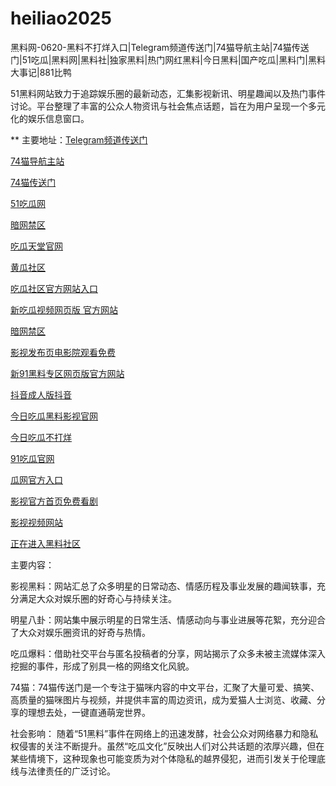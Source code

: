 # heiliao2025
黑料网-0620-黑料不打烊入口|Telegram频道传送门|74猫导航主站|74猫传送门|51吃瓜|黑料网|黑料社|独家黑料|热门网红黑料|今日黑料|国产吃瓜|黑料门|黑料大事记|881比鸭

51黑料网站致力于追踪娱乐圈的最新动态，汇集影视新讯、明星趣闻以及热门事件讨论。平台整理了丰富的公众人物资讯与社会焦点话题，旨在为用户呈现一个多元化的娱乐信息窗口。

** 主要地址：<a href="https://74mao.com/">Telegram频道传送门</a>

<a href="https://74mao.com/">74猫导航主站</a>

<a href="https://74mao.com/">74猫传送门</a>

<a href="https://pi124.pages.dev/">51吃瓜网</a>

<a href="https://pi08.pages.dev/">暗网禁区</a>

<a href="https://cg7-08.pages.dev/">吃瓜天堂官网</a>

<a href="https://cg6-08.pages.dev/">黄瓜社区</a>

<a href="https://cg5-08.pages.dev/">吃瓜社区官方网站入口</a>

<a href="https://cg9-07.pages.dev/">新吃瓜视频网页版 官方网站</a>

<a href="https://pi13.pages.dev/">暗网禁区</a>

<a href="https://dy7-03.pages.dev/">影视发布页电影院观看免费</a>

<a href="https://cg55-6.pages.dev/">新91黑料专区网页版官方网站</a>

<a href="https://dy8-03.pages.dev/">抖音成人版抖音</a>

<a href="https://pi06-1.pages.dev/">今日吃瓜黑料影视官网</a>

<a href="https://cg30-5.pages.dev/">今日吃瓜不打烊</a>

<a href="https://pi25.pages.dev/">91吃瓜官网</a>

<a href="https://pi12-01.pages.dev/">瓜网官方入口</a>

<a href="https://hls-05.pages.dev/">影视官方首页免费看剧</a>

<a href="https://pi40.pages.dev/">影视视频网站</a>

<a href="https://hls-06.pages.dev/">正在进入黑料社区</a>

主要内容：

影视黑料：网站汇总了众多明星的日常动态、情感历程及事业发展的趣闻轶事，充分满足大众对娱乐圈的好奇心与持续关注。

明星八卦：网站集中展示明星的日常生活、情感动向与事业进展等花絮，充分迎合了大众对娱乐圈资讯的好奇与热情。

吃瓜爆料：借助社交平台与匿名投稿者的分享，网站揭示了众多未被主流媒体深入挖掘的事件，形成了别具一格的网络文化风貌。

74猫：74猫传送门是一个专注于猫咪内容的中文平台，汇聚了大量可爱、搞笑、高质量的猫咪图片与视频，并提供丰富的周边资讯，成为爱猫人士浏览、收藏、分享的理想去处，一键直通萌宠世界。

社会影响：
随着“51黑料”事件在网络上的迅速发酵，社会公众对网络暴力和隐私权侵害的关注不断提升。虽然“吃瓜文化”反映出人们对公共话题的浓厚兴趣，但在某些情境下，这种现象也可能变质为对个体隐私的越界侵犯，进而引发关于伦理底线与法律责任的广泛讨论。

